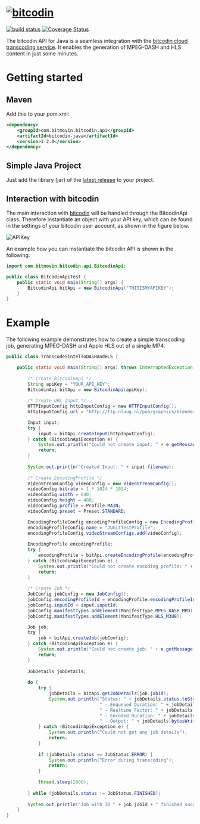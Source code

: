 # [![bitcodin](http://www.bitcodin.com/wp-content/uploads/2014/10/bitcodin-small.gif)](http://www.bitcodin.com)
[![build status](https://travis-ci.org/bitmovin/bitcodin-java.svg)](https://travis-ci.org/bitmovin/bitcodin-java) 
[![Coverage Status](https://coveralls.io/repos/bitmovin/bitcodin-java/badge.svg?branch=master)](https://coveralls.io/r/bitmovin/bitcodin-java?branch=master)

The bitcodin API for Java is a seamless integration with the [bitcodin cloud transcoding service](http://www.bitcodin.com). It enables the generation of MPEG-DASH and HLS content in just some minutes.

# Getting started
## Maven
Add this to your pom.xml:
```xml
<dependency>
    <groupId>com.bitmovin.bitcodin.api</groupId>
    <artifactId>bitcodin-java</artifactId>
    <version>1.2.0</version>
</dependency>
```
## Simple Java Project
Just add the library (jar) of the [latest release](https://github.com/bitmovin/bitcodin-java/releases) to your project.
## Interaction with bitcodin
The main interaction with [bitcodin](http://www.bitcodin.com) will be handled through the BitcodinApi class. Therefore instantiate an object with your API key, which can be found in the settings of your bitcodin user account, as shown in the figure below.

![APIKey](http://www.bitcodin.com/wp-content/uploads/2015/06/api_key.png)

An example how you can instantiate the bitcodin API is shown in the following:

```java
import com.bitmovin.bitcodin.api.BitcodinApi;

public class BitcodinApiTest {
    public static void main(String[] args) {
        BitcodinApi bitApi = new BitcodinApi("THISISMYAPIKEY");
    }
}
```
# Example
The following example demonstrates how to create a simple transcoding job, generating MPEG-DASH and Apple HLS out of a single MP4.
```java
public class TranscodeSintelToDASHAndHLS {

    public static void main(String[] args) throws InterruptedException {
        
        /* Create BitcodinApi */
        String apiKey = "YOUR_API_KEY";
        BitcodinApi bitApi = new BitcodinApi(apiKey);
        
        /* Create URL Input */
        HTTPInputConfig httpInputConfig = new HTTPInputConfig();
        httpInputConfig.url = "http://ftp.nluug.nl/pub/graphics/blender/demo/movies/Sintel.2010.720p.mkv";

        Input input;
        try {
            input = bitApi.createInput(httpInputConfig);
        } catch (BitcodinApiException e) {
            System.out.println("Could not create input: " + e.getMessage());
            return;
        }
        
        System.out.println("Created Input: " + input.filename);
        
        /* Create EncodingProfile */
        VideoStreamConfig videoConfig = new VideoStreamConfig();
        videoConfig.bitrate = 1 * 1024 * 1024;
        videoConfig.width = 640;
        videoConfig.height = 480;
        videoConfig.profile = Profile.MAIN;
        videoConfig.preset = Preset.STANDARD;

        EncodingProfileConfig encodingProfileConfig = new EncodingProfileConfig();
        encodingProfileConfig.name = "JUnitTestProfile";
        encodingProfileConfig.videoStreamConfigs.add(videoConfig);
        
        EncodingProfile encodingProfile;
        try {
            encodingProfile = bitApi.createEncodingProfile(encodingProfileConfig);
        } catch (BitcodinApiException e) {
            System.out.println("Could not create encoding profile: " + e.getMessage());
            return;
        }
        
        /* Create Job */
        JobConfig jobConfig = new JobConfig();
        jobConfig.encodingProfileId = encodingProfile.encodingProfileId;
        jobConfig.inputId = input.inputId;
        jobConfig.manifestTypes.addElement(ManifestType.MPEG_DASH_MPD);
        jobConfig.manifestTypes.addElement(ManifestType.HLS_M3U8);

        Job job;
        try {
            job = bitApi.createJob(jobConfig);
        } catch (BitcodinApiException e) {
            System.out.println("Could not create job: " + e.getMessage());
            return;
        }
        
        JobDetails jobDetails;
        
        do {
            try {
                jobDetails = bitApi.getJobDetails(job.jobId);
                System.out.println("Status: " + jobDetails.status.toString() +
                                   " - Enqueued Duration: " + jobDetails.enqueueDuration + "s" +
                                   " - Realtime Factor: " + jobDetails.realtimeFactor +
                                   " - Encoded Duration: " + jobDetails.encodedDuration + "s" +
                                   " - Output: " + jobDetails.bytesWritten/1024/1024 + "MB");
            } catch (BitcodinApiException e) {
                System.out.println("Could not get any job details");
                return;
            }
            
            if (jobDetails.status == JobStatus.ERROR) {
                System.out.println("Error during transcoding");
                return;
            }
            
            Thread.sleep(2000);
            
        } while (jobDetails.status != JobStatus.FINISHED);
        
        System.out.println("Job with ID " + job.jobId + " finished successfully!");
    }
}
```

